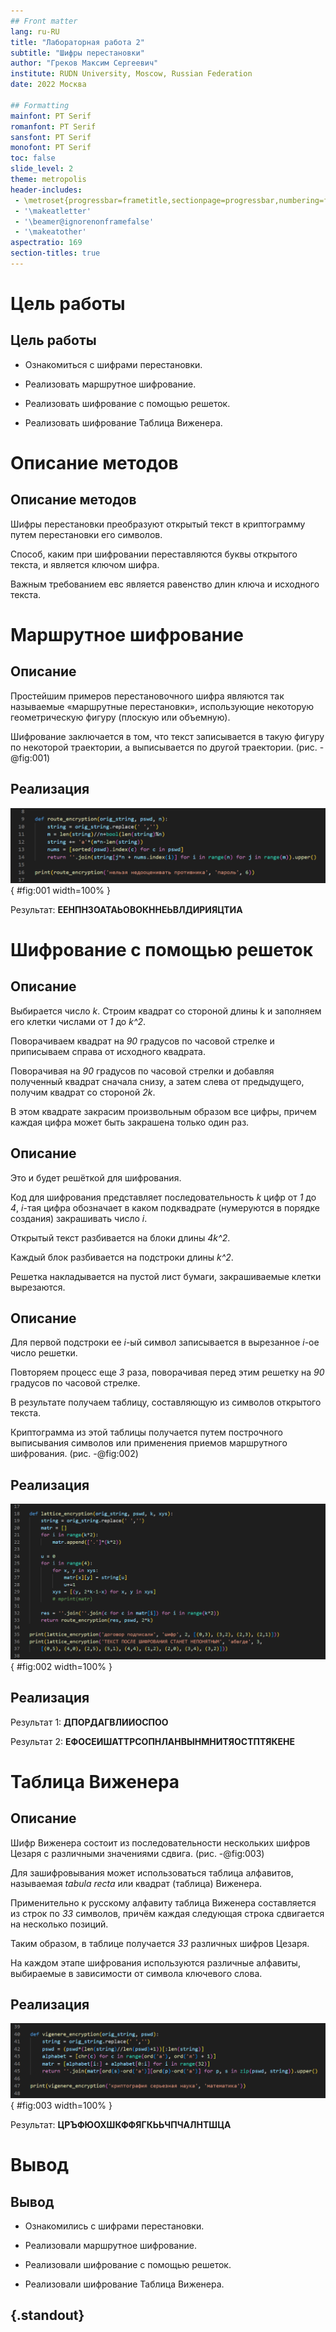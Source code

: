 ```yaml
---
## Front matter
lang: ru-RU
title: "Лабораторная работа 2"
subtitle: "Шифры перестановки" 
author: "Греков Максим Сергеевич"
institute: RUDN University, Moscow, Russian Federation
date: 2022 Москва

## Formatting
mainfont: PT Serif
romanfont: PT Serif
sansfont: PT Serif
monofont: PT Serif
toc: false
slide_level: 2
theme: metropolis
header-includes: 
 - \metroset{progressbar=frametitle,sectionpage=progressbar,numbering=fraction}
 - '\makeatletter'
 - '\beamer@ignorenonframefalse'
 - '\makeatother'
aspectratio: 169
section-titles: true
---
```


# Цель работы 

## Цель работы

- Ознакомиться с шифрами перестановки.

- Реализовать маршрутное шифрование.

- Реализовать шифрование с помощью решеток.

- Реализовать шифрование Таблица Виженера.

# Описание методов

## Описание методов

Шифры перестановки преобразуют открытый текст в криптограмму путем перестановки его символов. 

Способ, каким при шифровании переставляются буквы открытого текста, и является ключом шифра. 

Важным требованием евс является равенство длин ключа и исходного текста.

# Маршрутное шифрование

## Описание 

Простейшим примеров перестановочного шифра являются так называемые «маршрутные перестановки», использующие некоторую геометрическую фигуру (плоскую или объемную). 

Шифрование заключается в том, что текст записывается в такую фигуру по некоторой траектории, а выписывается по другой траектории. (рис. -@fig:001)

## Реализация 

![Маршрутное шифрование](image/image1.png){ #fig:001 width=100% }

Результат: **ЕЕНПНЗОАТАЬОВОКННЕЬВЛДИРИЯЦТИА**

# Шифрование с помощью решеток

## Описание 

Выбирается число _k_. Строим квадрат со стороной длины k и заполняем его клетки числами от _1_ до _k^2_.

Поворачиваем квадрат на _90_ градусов по часовой стрелке и приписываем справа от исходного квадрата.

Поворачивая на _90_ градусов по часовой стрелки и добавляя полученный квадрат сначала снизу, а затем слева от предыдущего, получим квадрат со стороной _2k_.

В этом квадрате закрасим произвольным образом все цифры, причем каждая цифра может быть закрашена только один раз.

## Описание 

Это и будет решёткой для шифрования. 

Код для шифрования представляет последовательность _k_ цифр от _1_ до _4_, _i_-тая цифра обозначает в каком подквадрате (нумеруются в порядке создания) закрашивать число _i_.

Открытый текст разбивается на блоки длины _4k^2_. 

Каждый блок разбивается на подстроки длины _k^2_. 

Решетка накладывается на пустой лист бумаги, закрашиваемые клетки вырезаются. 

## Описание 

Для первой подстроки ее _i_-ый символ записывается в вырезанное _i_-ое число решетки. 

Повторяем процесс еще _3_ раза, поворачивая перед этим решетку на _90_ градусов по часовой стрелке. 

В результате получаем таблицу, составляющую из символов открытого текста. 

Криптограмма из этой таблицы получается путем построчного выписывания символов или применения приемов маршрутного шифрования. (рис. -@fig:002)

## Реализация 

![Шифрование с помощью решеток](image/image2.png){ #fig:002 width=100% }

## Реализация 

Результат 1: **ДПОРДАГВЛИИОСПОО**

Результат 2: **ЕФОСЕИШАТТРСОПНЛАНВЫНМНИТЯОСТПТЯКЕНЕ**

# Таблица Виженера

## Описание 

Шифр Виженера состоит из последовательности нескольких шифров Цезаря с различными значениями сдвига. (рис. -@fig:003)

Для зашифровывания может использоваться таблица алфавитов, называемая _tabula recta_ или квадрат (таблица) Виженера. 

Применительно к русскому алфавиту таблица Виженера составляется из строк по _33_ символов, причём каждая следующая строка сдвигается на несколько позиций. 

Таким образом, в таблице получается _33_ различных шифров Цезаря. 

На каждом этапе шифрования используются различные алфавиты, выбираемые в зависимости от символа ключевого слова. 

## Реализация 

![Таблица Виженера](image/image3.png){ #fig:003 width=100% }

Результат: **ЦРЪФЮОХШКФФЯГКЬЬЧПЧАЛНТШЦА**

# Вывод

## Вывод

- Ознакомились с шифрами перестановки.

- Реализовали маршрутное шифрование.

- Реализовали шифрование с помощью решеток.

- Реализовали шифрование Таблица Виженера.

## {.standout}